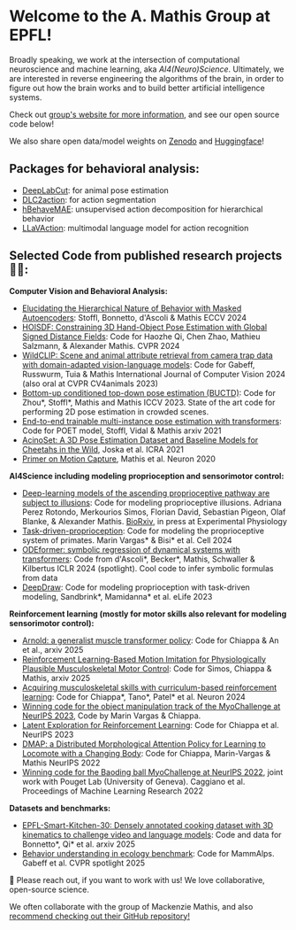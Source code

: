 # Welcome to the A. Mathis Group at EPFL! 

Broadly speaking, we work at the intersection of computational neuroscience and machine learning, aka *AI4(Neuro)Science*. Ultimately, we are interested in reverse engineering the algorithms of the brain, in order to figure out how the brain works and to build better artificial intelligence systems.  

Check out [group's website for more information](http://www.mathislab.org), and see our open source code below!

We also share open data/model weights on [Zenodo](https://zenodo.org/communities/amg/records?q=&l=list&p=1&s=10&sort=newest) and [Huggingface](https://huggingface.co/amathislab)! 

## Packages for behavioral analysis:

- [DeepLabCut](https://github.com/DeepLabCut/DeepLabCut): for animal pose estimation
- [DLC2action](https://github.com/amathislab/DLC2action): for action segmentation
- [hBehaveMAE](https://github.com/amathislab/BehaveMAE): unsupervised action decomposition for hierarchical behavior
- [LLaVAction](https://github.com/AdaptiveMotorControlLab/LLaVAction): multimodal language model for action recognition

## Selected Code from published research projects 👩‍💻:

**Computer Vision and Behavioral Analysis:**

- [Elucidating the Hierarchical Nature of Behavior with Masked Autoencoders](https://github.com/amathislab/BehaveMAE): Stoffl, Bonnetto, d'Ascoli & Mathis  ECCV 2024
- [HOISDF: Constraining 3D Hand-Object Pose Estimation with Global Signed Distance Fields](https://amathislab.github.io/HOISDF/): Code for Haozhe Qi, Chen Zhao, Mathieu Salzmann, & Alexander Mathis. CVPR 2024
- [WildCLIP: Scene and animal attribute retrieval from camera trap data with domain-adapted vision-language models](https://github.com/amathislab/wildclip): Code for Gabeff, Russwurm, Tuia & Mathis International Journal of Computer Vision 2024 (also oral at CVPR CV4animals 2023)
- [Bottom-up conditioned top-down pose estimation (BUCTD)](https://github.com/amathislab/BUCTD): Code for Zhou*, Stoffl*, Mathis and Mathis ICCV 2023. State of the art code for performing 2D pose estimation in crowded scenes. 
- [End-to-end trainable multi-instance pose estimation with transformers](https://github.com/amathislab/poet): Code for POET model, Stoffl, Vidal & Mathis arxiv 2021
- [AcinoSet: A 3D Pose Estimation Dataset and Baseline Models for Cheetahs in the Wild](https://github.com/amathislab/AcinoSet), Joska et al. ICRA 2021
- [Primer on Motion Capture](https://github.com/amathislab/Primer-MotionCapture), Mathis et al. Neuron 2020

**AI4Science including modeling proprioception and sensorimotor control:**

- [Deep-learning models of the ascending proprioceptive pathway are subject to illusions](https://github.com/amathislab/ProprioceptiveIllusions): Code for modeling proprioceptive illusions. Adriana Perez Rotondo, Merkourios Simos, Florian David, Sebastian Pigeon, Olaf Blanke, & Alexander Mathis. [BioRxiv](https://www.biorxiv.org/content/10.1101/2025.03.15.643457v1), in press at Experimental Physiology
- [Task-driven-proprioception](https://github.com/amathislab/Task-driven-Proprioception): Code for modeling the proprioceptive system of primates. Marin Vargas* & Bisi* et al. Cell 2024
- [ODEformer: symbolic regression of dynamical systems with transformers](https://github.com/sdascoli/odeformer): Code from d'Ascoli*, Becker*, Mathis, Schwaller & Kilbertus ICLR 2024 (spotlight). Cool code to infer symbolic formulas from data
- [DeepDraw](https://github.com/amathislab/DeepDraw): Code for modeling proprioception with task-driven modeling, Sandbrink*, Mamidanna* et al. eLife 2023


**Reinforcement learning (mostly for motor skills also relevant for modeling sensorimotor control):**

- [Arnold: a generalist muscle transformer policy](https://github.com/amathislab/arnold-the-generalist): Code for Chiappa & An et al., arxiv 2025
- [Reinforcement Learning-Based Motion Imitation for Physiologically Plausible Musculoskeletal Motor Control](https://github.com/amathislab/Kinesis): Code for Simos, Chiappa & Mathis, arxiv 2025
- [Acquiring musculoskeletal skills with curriculum-based reinforcement learning](https://github.com/amathislab/myochallenge): Code for Chiappa*, Tano*, Patel* et al. Neuron 2024
- [Winning code for the object manipulation track of the MyoChallenge at NeurIPS 2023](https://github.com/amathislab/myochallenge-lattice), Code by Marin Vargas & Chiappa.
- [Latent Exploration for Reinforcement Learning](https://github.com/amathislab/lattice): Code for Chiappa et al. NeurIPS 2023 
- [DMAP: a Distributed Morphological Attention Policy for Learning to Locomote with a Changing Body](https://github.com/amathislab/dmap): Code for Chiappa, Marin-Vargas & Mathis NeurIPS 2022
- [Winning code for the Baoding ball MyoChallenge at NeurIPS 2022](https://github.com/amathislab/myochallenge), joint work with Pouget Lab (University of Geneva). Caggiano et al. Proceedings of Machine Learning Research 2022

**Datasets and benchmarks:**

- [EPFL-Smart-Kitchen-30: Densely annotated cooking dataset with 3D kinematics to challenge video and language models](https://github.com/amathislab/EPFL-Smart-Kitchen): Code and data for Bonnetto*, Qi* et al. arxiv 2025
- [Behavior understanding in ecology benchmark](https://github.com/amathislab/MammAlps): Code for MammAlps. Gabeff et al. CVPR spotlight 2025



🌈 Please reach out, if you want to work with us! We love collaborative, open-source science.

We often collaborate with the group of Mackenzie Mathis, and also [recommend checking out their GitHub repository!](https://github.com/AdaptiveMotorControlLab)
<!--

**Here are some ideas to get you started:**

🙋‍♀️ A short introduction - what is your organization all about?
🌈 Contribution guidelines - how can the community get involved?
👩‍💻 Useful resources - where can the community find your docs? Is there anything else the community should know?
🍿 Fun facts - what does your team eat for breakfast?
🧙 Remember, you can do mighty things with the power of [Markdown](https://docs.github.com/github/writing-on-github/getting-started-with-writing-and-formatting-on-github/basic-writing-and-formatting-syntax)
-->

